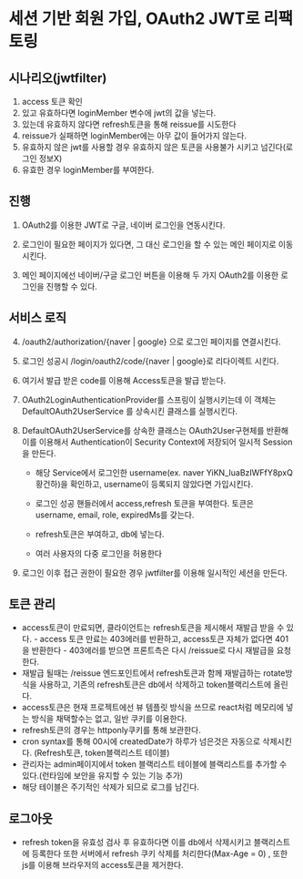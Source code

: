 
# 세션 기반 회원 가입, OAuth2 JWT로 리팩토링

## 시나리오(jwtfilter)

1. access 토큰 확인
2. 있고 유효하다면 loginMember 변수에 jwt의 값을 넣는다.
3. 있는데 유효하지 않다면 refresh토큰을 통해 reissue를 시도한다
4. reissue가 실패하면 loginMember에는 아무 값이 들어가지 않는다.
5. 유효하지 않은 jwt를 사용할 경우 유효하지 않은 토큰을 사용불가 시키고 넘긴다(로그인 정보X)
6. 유효한 경우 loginMember를 부여한다.
        
## 진행

1. OAuth2를 이용한 JWT로 구글, 네이버 로그인을 연동시킨다.

2. 로그인이 필요한 페이지가 있다면, 그 대신 로그인을 할 수 있는 메인 페이지로 이동 시킨다.

3. 메인 페이지에선 네이버/구글 로그인 버튼을 이용해 두 가지 OAuth2를 이용한 로그인을 진행할 수 있다.

## 서비스 로직

4. /oauth2/authorization/{naver | google} 으로 로그인 페이지를 연결시킨다.

5. 로그인 성공시 /login/oauth2/code/{naver | google}로 리다이렉트 시킨다.

6. 여기서 발급 받은 code를 이용해 Access토큰을 발급 받는다.

7. OAuth2LoginAuthenticationProvider를 스프링이 실행시키는데 이 객체는 DefaultOAuth2UserService 를 상속시킨 클래스를 실행시킨다.

8. DefaultOAuth2UserService를 상속한 클래스는 OAuth2User구현체를 반환해 이를 이용해서 Authentication이 Security Context에 저장되어 일시적 Session을 만든다. 

    - 해당 Service에서 로그인한 username(ex. naver YiKN_IuaBzIWFfY8pxQ 황건하)을 확인하고, username이 등록되지 않았다면 가입시킨다.

    - 로그인 성공 핸들러에서 access,refresh 토큰을 부여한다. 토큰은 username, email, role, expiredMs를 갖는다.

    - refresh토큰은 부여하고, db에 넣는다.

    - 여러 사용자의 다중 로그인을 허용한다

9. 로그인 이후 접근 권한이 필요한 경우 jwtfilter를 이용해 일시적인 세션을 만든다.


## 토큰 관리

- access토큰이 만료되면, 클라이언트는 refresh토큰을 제시해서 재발급 받을 수 있다.
      - access 토큰 만료는 403에러를 반환하고, access토큰 자체가 없다면 401을 반환한다
      - 403에러를 받으면 프론트측은 다시 /reissue로 다시 재발급을 요청한다.
- 재발급 될때는 /reissue 엔드포인트에서 refresh토큰과 함께 재발급하는 rotate방식을 사용하고, 기존의 
refresh토큰은 db에서 삭제하고 token블랙리스트에 올린다.
- access토큰은 현재 프로젝트에선 뷰 템플릿 방식을 쓰므로 react처럼 메모리에 넣는 방식을 채택할수는 없고, 일반 쿠키를 이용한다.
- refresh토큰의 경우는 httponly쿠키를 통해 보관한다.
- cron syntax를 통해 00시에 createdDate가 하루가 넘은것은 자동으로 삭제시킨다. (Refresh토큰, token블랙리스트 테이블)
- 관리자는 admin페이지에서 token 블랙리스트 테이블에 블랙리스트를 추가할 수 있다.(런타임에 보안을 유지할 수 있는 기능 추가)
- 해당 테이블은 주기적인 삭제가 되므로 로그를 남긴다.


## 로그아웃

- refresh token을 유효성 검사 후 유효하다면 이를 db에서 삭제시키고 블랙리스트에 등록한다 또한 서버에서 refresh 쿠키 삭제를 처리한다(Max-Age = 0) , 또한 js를 이용해 브라우저의 access토큰을 제거한다. 
